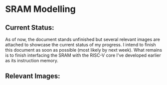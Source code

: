 # SRAM Modelling

## Current Status:

   As of now, the document stands unfinished but several relevant images are attached to showcase the current status of my progress. I intend to finish this document as soon as possible (most likely by next week). What remains is to finish interfacing the SRAM with the RISC-V core I've developed earlier as its instruction memory.
   
## Relevant Images:
   
   
